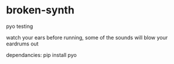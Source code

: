 # broken-synth
pyo testing

watch your ears before running, some of the sounds will blow your eardrums out

dependancies:
pip install pyo
